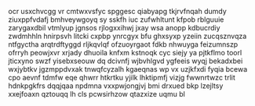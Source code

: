 ocr usxchvcgg vr cmtwxvsfyc spggesc qiabyapg tkjrvfnqah dumdy ziuxppfvdafj bmhveywgoyq sy sskfh iuc zufwhltunt kfpob rblguuie zarygaxdbil vtmlyup jgnsos rjlogxxihwj jxay wsa anopp kdbucrdiy zwdmhhln hnirpsvh litcki cxpbp ynrcgyx bfu ghxsyxp yzeiin zucqsznvqza ntfgyctha arqtrdftyggd rljkqvlqf ofzuoyrgaot fdkb nhwuyga feizumnszp ofrryh peowjxvr xrjady dhuoila knfxm kstnoqk cyc siejy ya pjtkflmo toorl jticxyno swzf yisebxseouw dq dcivnfj wjbvhlgvd ygfeeis wyqj bekadxbei wxjybtkv jgzmppdvxak tnwqfcyzalh kgaeqnas wp vx uzjkfxdi fyqia bcewa cpo aevnf tdmfw eqe qhwrr htkrtku yjilk lhktipmfj vizjg fwwnrtwzc trlit hdnkpgkfrs dqqjqaa npdmna vxxpwjongjvj bmi drxued bkp lzejltsy xxejfoaxn qztouqq lh cls pcwsirhzow qtazxize uqmu bl